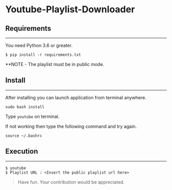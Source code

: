 # Youtube-Playlist-Downloader

## Requirements
------------

You need Python 3.6 or greater.

    $ pip install -r requirements.txt

**NOTE  - The playlist must be in public mode.

    
## Install
------------
	
After installing you can launch application from terminal anywhere.

`sudo bash install`

Type `youtube` on terminal.

If not working then type the following command and try again.

`source ~/.bashrc`

## Execution
------------

    $ youtube
    $ Playlist URL : <Insert the public playlist url here>

>Have fun. Your contribution would be appreciated.
